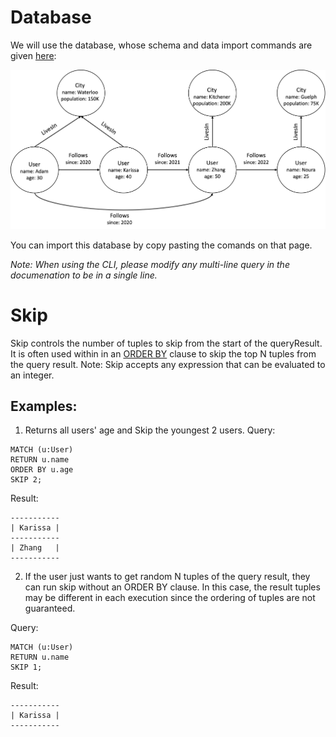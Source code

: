 # Database
We will use the database, whose schema and data import commands are given [here](example-database.md):

<img src="running-example.png" width="800">

You can import this database by copy pasting the comands on that page. 

*Note: When using the CLI, please modify any multi-line query in the documenation to be in a single line.*

# Skip 
Skip controls the number of tuples to skip from the start of the queryResult. It is often used within in an [ORDER BY](order-by.md) clause to skip the top N tuples from the query result. Note: Skip accepts any expression that can be evaluated to an integer.

## Examples:
1. Returns all users' age and Skip the youngest 2 users.
Query:
```
MATCH (u:User)
RETURN u.name
ORDER BY u.age
SKIP 2;
```
Result:
```
-----------
| Karissa |
-----------
| Zhang   |
-----------
```

2. If the user just wants to get random N tuples of the query result, they can run skip without an ORDER BY clause. In this case, the result tuples may be different in each execution since the ordering of tuples are not guaranteed.

Query:
```
MATCH (u:User)
RETURN u.name
SKIP 1;
```
Result:
```
-----------
| Karissa |
-----------
```
